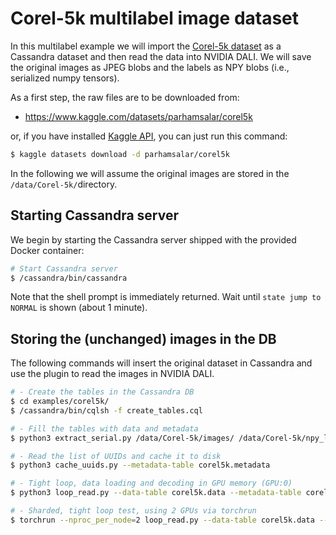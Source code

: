 # Corel-5k multilabel image dataset

In this multilabel example we will import the [Corel-5k
dataset](https://www.kaggle.com/datasets/parhamsalar/corel5k) as a
Cassandra dataset and then read the data into NVIDIA DALI.  We will
save the original images as JPEG blobs and the labels as NPY blobs
(i.e., serialized numpy tensors).

As a first step, the raw files are to be downloaded from:
- https://www.kaggle.com/datasets/parhamsalar/corel5k

or, if you have installed [Kaggle API](https://www.kaggle.com/docs/api), you
can just run this command:

```bash
$ kaggle datasets download -d parhamsalar/corel5k
```

In the following we will assume the original images are stored in the
`/data/Corel-5k/`directory.

## Starting Cassandra server
We begin by starting the Cassandra server shipped with the provided
Docker container:

```bash
# Start Cassandra server
$ /cassandra/bin/cassandra

```

Note that the shell prompt is immediately returned.  Wait until `state
jump to NORMAL` is shown (about 1 minute).

## Storing the (unchanged) images in the DB
The following commands will insert the original dataset in Cassandra
and use the plugin to read the images in NVIDIA DALI.

```bash
# - Create the tables in the Cassandra DB
$ cd examples/corel5k/
$ /cassandra/bin/cqlsh -f create_tables.cql

# - Fill the tables with data and metadata
$ python3 extract_serial.py /data/Corel-5k/images/ /data/Corel-5k/npy_labs /data/Corel-5k/train.json --data-table corel5k.data --metadata-table corel5k.metadata

# - Read the list of UUIDs and cache it to disk
$ python3 cache_uuids.py --metadata-table corel5k.metadata

# - Tight loop, data loading and decoding in GPU memory (GPU:0)
$ python3 loop_read.py --data-table corel5k.data --metadata-table corel5k.metadata --use-gpu

# - Sharded, tight loop test, using 2 GPUs via torchrun
$ torchrun --nproc_per_node=2 loop_read.py --data-table corel5k.data --metadata-table corel5k.metadata --use-gpu
```
